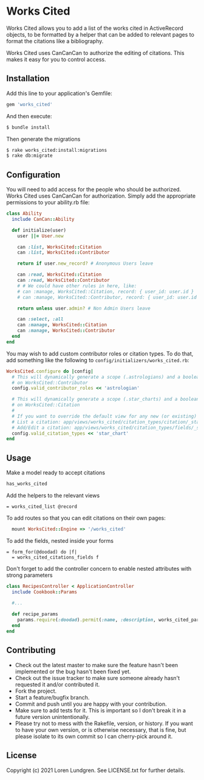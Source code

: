 # Works Cited
Works Cited allows you to add a list of the works cited in ActiveRecord objects, to be formatted by a helper that can be added to relevant pages to format the citations like a bibliography.

Works Cited uses CanCanCan to authorize the editing of citations. This makes it easy for you to control access.

## Installation
Add this line to your application's Gemfile:

```ruby
gem 'works_cited'
```

And then execute:
```bash
$ bundle install
```

Then generate the migrations
```bash
$ rake works_cited:install:migrations
$ rake db:migrate
```

## Configuration

You will need to add access for the people who should be authorized. Works Cited uses CanCanCan for authorization. Simply add the appropriate permissions to your ability.rb file:

```ruby
class Ability
  include CanCan::Ability

  def initialize(user)
    user ||= User.new

    can :list, WorksCited::Citation
    can :list, WorksCited::Contributor

    return if user.new_record? # Anonymous Users leave

    can :read, WorksCited::Citation
    can :read, WorksCited::Contributor
    # # We could have other rules in here, like:
    # can :manage, WorksCited::Citation, record: { user_id: user.id }
    # can :manage, WorksCited::Contributor, record: { user_id: user.id }

    return unless user.admin? # Non Admin Users leave

    can :select, :all
    can :manage, WorksCited::Citation
    can :manage, WorksCited::Contributor
  end
end
```

You may wish to add custom contributor roles or citation types. To do that, add something like the following to `config/initializers/works_cited.rb`:

```ruby
WorksCited.configure do |config|
  # This will dynamically generate a scope (.astrologians) and a boolean check (#astrologian?)
  # on WorksCited::Contributor
  config.valid_contributor_roles << 'astrologian'

  # This will dynamically generate a scope (.star_charts) and a boolean check (#star_chart?)
  # on WorksCited::Citation
  #
  # If you want to override the default view for any new (or existing) types:
  # List a citation: app/views/works_cited/citation_types/citation/_star_chart.html.[haml/erb]
  # Add/Edit a citation: app/views/works_cited/citation_types/fields/_star_chart.html.[haml/erb]
  config.valid_citation_types << 'star_chart'
end
```

## Usage
Make a model ready to accept citations

```ruby
has_works_cited
```

Add the helpers to the relevant views

```haml
= works_cited_list @record
```

To add routes so that you can edit citations on their own pages:

```ruby
  mount WorksCited::Engine => '/works_cited'
```

To add the fields, nested inside your forms

```haml
= form_for(@doodad) do |f|
  = works_cited_citations_fields f
```

Don't forget to add the controller concern to enable nested attributes with strong parameters

```ruby
class RecipesController < ApplicationController
  include Cookbook::Params

  #...
    
  def recipe_params
    params.require(:doodad).permit(:name, :description, works_cited_params)
  end
end
```

## Contributing
* Check out the latest master to make sure the feature hasn't been implemented or the bug hasn't been fixed yet.
* Check out the issue tracker to make sure someone already hasn't requested it and/or contributed it.
* Fork the project.
* Start a feature/bugfix branch.
* Commit and push until you are happy with your contribution.
* Make sure to add tests for it. This is important so I don't break it in a future version unintentionally.
* Please try not to mess with the Rakefile, version, or history. If you want to have your own version, or is otherwise necessary, that is fine, but please isolate to its own commit so I can cherry-pick around it.

## License
Copyright (c) 2021 Loren Lundgren. See LICENSE.txt for further details.